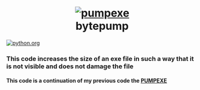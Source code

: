 <h1 align="center">
  <br>
  <a href="https://github.com/WaWeNoel"><img src="https://i.imgur.com/jHtMKi7.png" alt="pumpexe"></a>
  <br>
  bytepump
  <br>
</h1>
  <a href="https://www.python.org/">
     <img src="https://img.shields.io/badge/Python-3776AB?logo=python&logoColor=fff" alt="python.org">
  </a>
  <br>
  
### This code increases the size of an exe file in such a way that it is not visible and does not damage the file
#### This code is a continuation of my previous code the [PUMPEXE](https://github.com/WaWeNoel/pumpexe)
